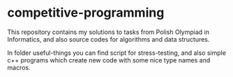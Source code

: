 # competitive-programming
This repository contains my solutions to tasks from Polish Olympiad in Informatics, and also source codes for algorithms and data structures.

In folder useful-things you can find script for stress-testing, and also simple c++ programs which create new code with some nice type names and macros.

